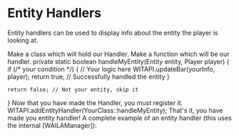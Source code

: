 # Entity Handlers

Entity handlers can be used to display info about the entity the player is looking at.

<procedure title="Adding an Entity Handler" id="adding_an_entity_handler">
<step>Make a class which will hold our Handler.</step>
<step>Make a function which will be our handler.
<code-block lang="Java">
private static boolean handleMyEntity(Entity entity, Player player) {
    if (/* your condition */) {
        // Your logic here
        WITAPI.updateBar(yourInfo, player);
        return true; // Successfully handled the entity
    }

    return false; // Not your entity, skip it
}
</code-block>
</step>
<step>Now that you have made the Handler, you must register it.
<code-block lang="Java">
WITAPI.addEntityHandler(YourClass::handleMyEntity);
</code-block>
</step>
<step>That's it, you have made you entity handler!</step>
<step>A complete example of an entity handler (this uses the internal [WAILAManager]):
<code-block lang="Java" src="../../src/main/java/me/darksoul/whatIsThat/compatibility/EliteMobsCompat.java">
</code-block>
</step>
</procedure>